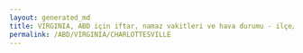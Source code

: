 ```yaml
---
layout: generated_md
title: VIRGINIA, ABD için iftar, namaz vakitleri ve hava durumu - ilçe/eyalet seç
permalink: /ABD/VIRGINIA/CHARLOTTESVILLE
---
```


<script type="text/javascript">
  var country = ABD;
  var city = VIRGINIA;
  var state = CHARLOTTESVILLE;
  var lat = 72;
  var lon = 21;
</script>

